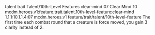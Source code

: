 <ability>
  <metadata>
    <class>talent</class>
    <feature_type>trait</feature_type>
    <file_dpath>Talent/10th-Level Features</file_dpath>
    <item_id>clear-mind</item_id>
    <item_index>07</item_index>
    <item_name>Clear Mind</item_name>
    <level>10</level>
    <scc>mcdm.heroes.v1:feature.trait.talent.10th-level-feature:clear-mind</scc>
    <scdc>1.1.1:10.1.1.4:07</scdc>
    <source>mcdm.heroes.v1</source>
    <type>feature/trait/talent/10th-level-feature</type>
  </metadata>
  <effects>
    <effect type="mundane">The first time each combat round that a creature is force moved, you gain 3 clarity instead of 2.</effect>
  </effects>
</ability>
